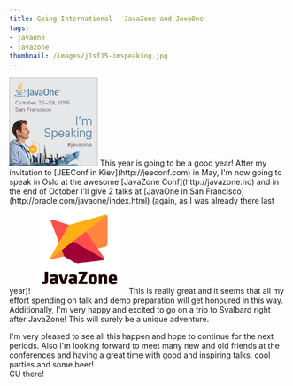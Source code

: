 ```yaml
---
title: Going International - JavaZone and JavaOne
tags:
- javaone
- javazone
thumbnail: /images/j1sf15-imspeaking.jpg
---
```


<img src="/images/j1sf15-imspeaking.jpg" class="postimg"/>
This year is going to be a good year! After my invitation to [JEEConf in Kiev](http://jeeconf.com) in May, I'm now going to speak in Oslo at the awesome [JavaZone Conf](http://javazone.no) and in the end of October I'll give 2 talks at [JavaOne in San Francisco](http://oracle.com/javaone/index.html) (again, as I was already there last year)!

<img src="/images/logo_javazone.png" class="postimg left" style="width: 170px;"/>
This is really great and it seems that all my effort spending on talk and demo preparation will get honoured in this way. Additionally, I'm very happy and excited to go on a trip to Svalbard right after JavaZone! This will surely be a unique adventure.

I'm very pleased to see all this happen and hope to continue for the next periods. Also I'm looking forward to meet many new and old friends at the conferences and having a great time with good and inspiring talks, cool parties and some beer!  
CU there!
